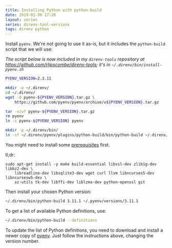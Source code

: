 ```yaml
---
title: Installing Python with python-build
date: 2019-01-30 17:20
layout: series
series: direnv-tool-versions
tags: direnv python
---
```


Install `pyenv`. We're not going to use it as-is, but it includes the `python-build` script that we will use:

_The script below is now included in my `direnv-tools` repository at <https://github.com/rlipscombe/direnv-tools>; it's in `~/.direnv/bin/install-pyenv.sh`_

```sh
PYENV_VERSION=2.3.11

mkdir -p ~/.direnv/
cd ~/.direnv/
wget -O pyenv-${PYENV_VERSION}.tar.gz \
    https://github.com/pyenv/pyenv/archive/v${PYENV_VERSION}.tar.gz

tar -xzvf pyenv-${PYENV_VERSION}.tar.gz
rm pyenv
ln -s pyenv-${PYENV_VERSION} pyenv

mkdir -p ~/.direnv/bin/
ln -sf ~/.direnv/pyenv/plugins/python-build/bin/python-build ~/.direnv/bin/
```

You might need to install some [prerequisites](https://github.com/pyenv/pyenv/wiki/common-build-problems) first.

tl;dr:

    sudo apt-get install -y make build-essential libssl-dev zlib1g-dev libbz2-dev \
        libreadline-dev libsqlite3-dev wget curl llvm libncurses5-dev libncursesw5-dev \
        xz-utils tk-dev libffi-dev liblzma-dev python-openssl git

Then install your chosen Python version:

```sh
~/.direnv/bin/python-build 3.11.1 ~/.pyenv/versions/3.11.1
```

To get a list of available Python definitions, use:

```sh
~/.direnv/bin/python-build --definitions
```

To update the list of Python definitions, you need to download and install a newer copy of
[pyenv](https://github.com/pyenv/pyenv). Just follow the instructions above, changing the version number.

